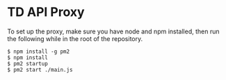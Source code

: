 # TD API Proxy

To set up the proxy, make sure you have node and npm installed, then run the following while in the 
root of the repository.

```
$ npm install -g pm2
$ npm install
$ pm2 startup
$ pm2 start ./main.js
```
